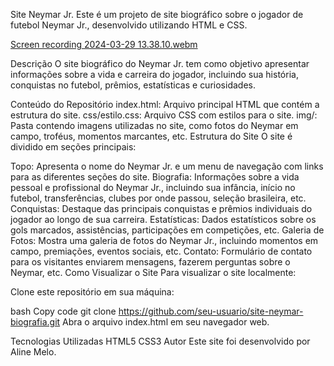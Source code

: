 Site Neymar Jr.
Este é um projeto de site biográfico sobre o jogador de futebol Neymar Jr., desenvolvido utilizando HTML e CSS.

[Screen recording 2024-03-29 13.38.10.webm](https://github.com/alinemello29/devmedia/assets/109696840/998db734-7d8f-44d9-b428-13b93f0697f5)


Descrição
O site biográfico do Neymar Jr. tem como objetivo apresentar informações sobre a vida e carreira do jogador, incluindo sua história, conquistas no futebol, prêmios, estatísticas e curiosidades.

Conteúdo do Repositório
index.html: Arquivo principal HTML que contém a estrutura do site.
css/estilo.css: Arquivo CSS com estilos para o site.
img/: Pasta contendo imagens utilizadas no site, como fotos do Neymar em campo, troféus, momentos marcantes, etc.
Estrutura do Site
O site é dividido em seções principais:

Topo: Apresenta o nome do Neymar Jr. e um menu de navegação com links para as diferentes seções do site.
Biografia: Informações sobre a vida pessoal e profissional do Neymar Jr., incluindo sua infância, início no futebol, transferências, clubes por onde passou, seleção brasileira, etc.
Conquistas: Destaque das principais conquistas e prêmios individuais do jogador ao longo de sua carreira.
Estatísticas: Dados estatísticos sobre os gols marcados, assistências, participações em competições, etc.
Galeria de Fotos: Mostra uma galeria de fotos do Neymar Jr., incluindo momentos em campo, premiações, eventos sociais, etc.
Contato: Formulário de contato para os visitantes enviarem mensagens, fazerem perguntas sobre o Neymar, etc.
Como Visualizar o Site
Para visualizar o site localmente:

Clone este repositório em sua máquina:

bash
Copy code
git clone https://github.com/seu-usuario/site-neymar-biografia.git
Abra o arquivo index.html em seu navegador web.

Tecnologias Utilizadas
HTML5
CSS3
Autor
Este site foi desenvolvido por Aline Melo.

